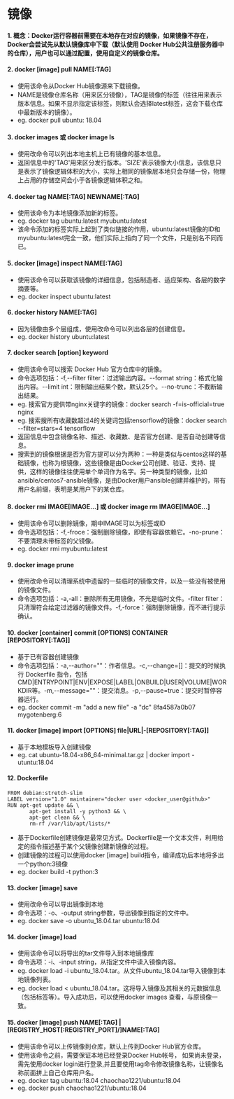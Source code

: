 # 镜像

#### 1. 概念：Docker运行容器前需要在本地存在对应的镜像，如果镜像不存在，Docker会尝试先从默认镜像库中下载（默认使用 Docker Hub公共注册服务器中的仓库），用户也可以通过配置，使用自定义的镜像仓库。

#### 2. docker [image] pull NAME[:TAG]
 - 使用该命令从Docker Hub镜像源来下载镜像。
 - NAME是镜像仓库名称（用来区分镜像），TAG是镜像的标签（往往用来表示版本信息。如果不显示指定该标签，则默认会选择latest标签，这会下载仓库中最新版本的镜像）。
 - eg. docker pull ubuntu: 18.04

#### 3. docker images 或 docker image ls
 - 使用改命令可以列出本地主机上已有镜像的基本信息。
 - 返回信息中的'TAG'用来区分发行版本。'SIZE'表示镜像大小信息，该信息只是表示了镜像逻辑体积的大小，实际上相同的镜像层本地只会存储一份，物理上占用的存储空间会小于各镜像逻辑体积之和。

#### 4. docker tag NAME[:TAG] NEWNAME[:TAG]
 - 使用该命令为本地镜像添加新的标签。
 - eg. docker tag ubuntu:latest myubuntu:latest
 - 该命令添加的标签实际上起到了类似链接的作用，ubuntu:latest镜像的ID和myubuntu:latest完全一致，他们实际上指向了同一个文件，只是别名不同而已。

#### 5. docker [image] inspect NAME[:TAG]
 - 使用该命令可以获取该镜像的详细信息，包括制造者、适应架构、各层的数字摘要等。
 - eg. docker inspect ubuntu:latest

#### 6. docker history NAME[:TAG]
 - 因为镜像由多个层组成，使用改命令可以列出各层的创建信息。
 - eg. docker history ubuntu:latest

#### 7. docker search [option] keyword
 - 使用该命令可以搜索 Docker Hub 官方仓库中的镜像。
 - 命令选项包括：-f,--filter filter：过滤输出内容。--format string：格式化输出内容。--limit int：限制输出结果个数，默认25个。--no-trunc：不截断输出结果。
 - eg. 搜索官方提供带nginx关键字的镜像：docker search -f=is-official=true nginx
 - eg. 搜索搜所有收藏数超过4的关键词包括tensorflow的镜像：docker search --filter=stars=4 tensorflow
 - 返回信息中包含镜像名称、描述、收藏数、是否官方创建、是否自动创建等信息。
 - 搜索到的镜像根据是否为官方提可以分为两种：一种是类似与centos这样的基础镜像，也称为根镜像，这些镜像是由Docker公司创建、验证、支持、提供，这样的镜像往往使用单个单词作为名字。另一种类型的镜像，比如ansible/centos7-ansible镜像，是由Docker用户ansible创建并维护的，带有用户名前缀，表明是某用户下的某仓库。

#### 8. docker rmi IMAGE[IMAGE...] 或 docker image rm IMAGE[IMAGE...]
 - 使用该命令可以删除镜像，期中IMAGE可以为标签或ID
 - 命令选项包括：-f,-froce：强制删除镜像，即使有容器依赖它。-no-prune：不要清理未带标签的父镜像。
 - eg. docker rmi myubuntu:latest

#### 9. docker image prune
 - 使用改命令可以清理系统中遗留的一些临时的镜像文件，以及一些没有被使用的镜像文件。
 - 命令选项包括：-a,-all：删除所有无用镜像，不光是临时文件。-filter filter：只清理符合给定过滤器的镜像文件。-f,-force：强制删除镜像，而不进行提示确认。

#### 10. docker [container] commit [OPTIONS] CONTAINER [REPOSITORY[:TAG]]
 - 基于已有容器创建镜像
 - 命令选项包括：-a,--author=""：作者信息。-c,--change=[]：提交的时候执行 Dockerfile 指令，包括CMD|ENTRYPOINT|ENV|EXPOSE|LABEL|ONBUILD|USER|VOLUME|WORKDIR等。-m,--message=""：提交消息。-p,--pause=true：提交时暂停容器运行。
 - eg. docker commit -m "add a new file" -a "dc" 8fa4587a0b07 mygotenberg:6

#### 11. docker [image] import [OPTIONS] file|URL|-[REPOSITORY[:TAG]]
 - 基于本地模板导入创建镜像
 - eg. cat ubuntu-18.04-x86_64-minimal.tar.gz | docker import -utuntu:18.04

#### 12. Dockerfile

 ```
 FROM debian:stretch-slim
 LABEL version="1.0" maintainer="docker user <docker_user@github>"
 RUN apt-get update && \
 		apt-get install -y python3 && \
 		apt-get clean && \
 		rm-rf /var/lib/apt/lists/*
 ```
 - 基于Dockerfile创建镜像是最常见方式。Dockerfile是一个文本文件，利用给定的指令描述基于某个父镜像创建新镜像的过程。
 - 创建镜像的过程可以使用docker [image] build指令，编译成功后本地将多出一个python:3镜像
 - eg. docker build -t python:3

#### 13. docker [image] save
 - 使用改命令可以导出镜像到本地
 - 命令选项：-o、-output string参数，导出镜像到指定的文件中。
 - eg. docker save -o ubuntu_18.04.tar ubuntu:18.04

#### 14. docker [image] load
 - 使用该命令可以将导出的tar文件导入到本地镜像库
 - 命令选项：-i、-input string，从指定文件中读入镜像内容。
 - eg. docker load -i ubuntu_18.04.tar。从文件ubuntu_18.04.tar导入镜像到本地镜像列表。
 - eg. docker load < ubuntu_18.04.tar。这将导入镜像及其相关的元数据信息（包括标签等）。导入成功后，可以使用docker images 查看，与原镜像一致。

#### 15. docker [image] push NAME[:TAG] | [REGISTRY_HOST[:REGISTRY_PORT]/]NAME[:TAG]
 - 使用该命令可以上传镜像到仓库，默认上传到Docker Hub官方仓库。
 - 使用该命令之前，需要保证本地已经登录Docker Hub帐号， 如果尚未登录，需先使用docker login进行登录,并且要使用tag命令修改镜像名称，让镜像名称前面拼上自己仓库用户名。
 - eg. docker tag ubuntu:18.04 chaochao1221/ubuntu:18.04
 - eg. docker push chaochao1221/ubuntu:18.04